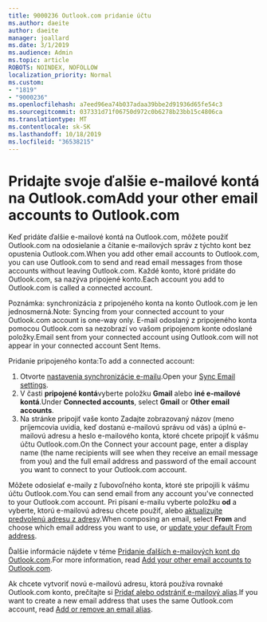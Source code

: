```yaml
---
title: 9000236 Outlook.com pridanie účtu
ms.author: daeite
author: daeite
manager: joallard
ms.date: 3/1/2019
ms.audience: Admin
ms.topic: article
ROBOTS: NOINDEX, NOFOLLOW
localization_priority: Normal
ms.custom:
- "1819"
- "9000236"
ms.openlocfilehash: a7eed96ea74b037adaa39bbe2d91936d65fe54c3
ms.sourcegitcommit: 037331d71f06750d972c0b6278b23bb15c4806ca
ms.translationtype: MT
ms.contentlocale: sk-SK
ms.lasthandoff: 10/18/2019
ms.locfileid: "36538215"
---
```

# <a name="add-your-other-email-accounts-to-outlookcom"></a><span data-ttu-id="2ed98-102">Pridajte svoje ďalšie e-mailové kontá na Outlook.com</span><span class="sxs-lookup"><span data-stu-id="2ed98-102">Add your other email accounts to Outlook.com</span></span>

<span data-ttu-id="2ed98-103">Keď pridáte ďalšie e-mailové kontá na Outlook.com, môžete použiť Outlook.com na odosielanie a čítanie e-mailových správ z týchto kont bez opustenia Outlook.com.</span><span class="sxs-lookup"><span data-stu-id="2ed98-103">When you add other email accounts to Outlook.com, you can use Outlook.com to send and read email messages from those accounts without leaving Outlook.com.</span></span> <span data-ttu-id="2ed98-104">Každé konto, ktoré pridáte do Outlook.com, sa nazýva pripojené konto.</span><span class="sxs-lookup"><span data-stu-id="2ed98-104">Each account you add to Outlook.com is called a connected account.</span></span>

<span data-ttu-id="2ed98-105">Poznámka: synchronizácia z pripojeného konta na konto Outlook.com je len jednosmerná.</span><span class="sxs-lookup"><span data-stu-id="2ed98-105">Note: Syncing from your connected account to your Outlook.com account is one-way only.</span></span> <span data-ttu-id="2ed98-106">E-mail odoslaný z pripojeného konta pomocou Outlook.com sa nezobrazí vo vašom pripojenom konte odoslané položky.</span><span class="sxs-lookup"><span data-stu-id="2ed98-106">Email sent from your connected account using Outlook.com will not appear in your connected account Sent Items.</span></span>

<span data-ttu-id="2ed98-107">Pridanie pripojeného konta:</span><span class="sxs-lookup"><span data-stu-id="2ed98-107">To add a connected account:</span></span>

1. <span data-ttu-id="2ed98-108">Otvorte [nastavenia synchronizácie e-mailu](https://go.microsoft.com/fwlink/?linkid=875264).</span><span class="sxs-lookup"><span data-stu-id="2ed98-108">Open your [Sync Email settings](https://go.microsoft.com/fwlink/?linkid=875264).</span></span>
2. <span data-ttu-id="2ed98-109">V časti **pripojené kontá**vyberte položku **Gmail** alebo **iné e-mailové kontá**.</span><span class="sxs-lookup"><span data-stu-id="2ed98-109">Under **Connected accounts**, select **Gmail** or **Other email accounts**.</span></span>
3. <span data-ttu-id="2ed98-110">Na stránke pripojiť vaše konto Zadajte zobrazovaný názov (meno príjemcovia uvidia, keď dostanú e-mailovú správu od vás) a úplnú e-mailovú adresu a heslo e-mailového konta, ktoré chcete pripojiť k vášmu účtu Outlook.com.</span><span class="sxs-lookup"><span data-stu-id="2ed98-110">On the Connect your account page, enter a display name (the name recipients will see when they receive an email message from you) and the full email address and password of the email account you want to connect to your Outlook.com account.</span></span>

<span data-ttu-id="2ed98-111">Môžete odosielať e-maily z ľubovoľného konta, ktoré ste pripojili k vášmu účtu Outlook.com.</span><span class="sxs-lookup"><span data-stu-id="2ed98-111">You can send email from any account you've connected to your Outlook.com account.</span></span> <span data-ttu-id="2ed98-112">Pri písaní e-mailu vyberte položku **od** a vyberte, ktorú e-mailovú adresu chcete použiť, alebo [aktualizujte predvolenú adresu z adresy](https://go.microsoft.com/fwlink/?linkid=875264).</span><span class="sxs-lookup"><span data-stu-id="2ed98-112">When composing an email, select **From** and choose which email address you want to use, or [update your default From address](https://go.microsoft.com/fwlink/?linkid=875264).</span></span>

<span data-ttu-id="2ed98-113">Ďalšie informácie nájdete v téme [Pridanie ďalších e-mailových kont do Outlook.com](https://support.office.com/article/c5224df4-5885-4e79-91ba-523aa743f0ba?wt.mc_id=Office_Outlook_com_Alchemy).</span><span class="sxs-lookup"><span data-stu-id="2ed98-113">For more information, read [Add your other email accounts to Outlook.com](https://support.office.com/article/c5224df4-5885-4e79-91ba-523aa743f0ba?wt.mc_id=Office_Outlook_com_Alchemy).</span></span>

<span data-ttu-id="2ed98-114">Ak chcete vytvoriť novú e-mailovú adresu, ktorá používa rovnaké Outlook.com konto, prečítajte si [Pridať alebo odstrániť e-mailový alias](https://support.office.com/article/459b1989-356d-40fa-a689-8f285b13f1f2?wt.mc_id=Office_Outlook_com_Alchemy).</span><span class="sxs-lookup"><span data-stu-id="2ed98-114">If you want to create a new email address that uses the same Outlook.com account, read [Add or remove an email alias](https://support.office.com/article/459b1989-356d-40fa-a689-8f285b13f1f2?wt.mc_id=Office_Outlook_com_Alchemy).</span></span>